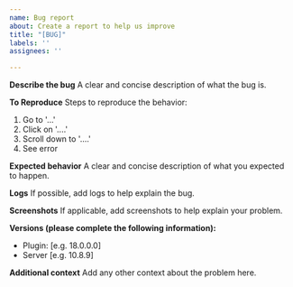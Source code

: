 ```yaml
---
name: Bug report
about: Create a report to help us improve
title: "[BUG]"
labels: ''
assignees: ''

---
```


**Describe the bug**
A clear and concise description of what the bug is.

**To Reproduce**
Steps to reproduce the behavior:
1. Go to '...'
2. Click on '....'
3. Scroll down to '....'
4. See error

**Expected behavior**
A clear and concise description of what you expected to happen.

**Logs**
If possible, add logs to help explain the bug.

**Screenshots**
If applicable, add screenshots to help explain your problem.

**Versions (please complete the following information):**
 - Plugin: [e.g. 18.0.0.0]
 - Server [e.g. 10.8.9]

**Additional context**
Add any other context about the problem here.
